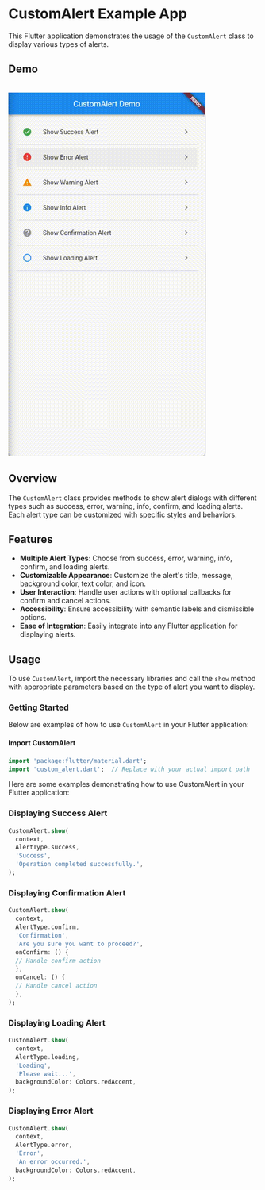 # CustomAlert Example App

This Flutter application demonstrates the usage of the `CustomAlert` class to display various types of alerts.

## Demo
<br>
<img src="https://raw.githubusercontent.com/ganangsw/custom_alert_dialog/main/screenshots/demo.gif?raw=true" alt="CustomAlert Demo">

## Overview

The `CustomAlert` class provides methods to show alert dialogs with different types such as success, error, warning, info, confirm, and loading alerts. Each alert type can be customized with specific styles and behaviors.

## Features

- **Multiple Alert Types**: Choose from success, error, warning, info, confirm, and loading alerts.
- **Customizable Appearance**: Customize the alert's title, message, background color, text color, and icon.
- **User Interaction**: Handle user actions with optional callbacks for confirm and cancel actions.
- **Accessibility**: Ensure accessibility with semantic labels and dismissible options.
- **Ease of Integration**: Easily integrate into any Flutter application for displaying alerts.

## Usage

To use `CustomAlert`, import the necessary libraries and call the `show` method with appropriate parameters based on the type of alert you want to display.

### Getting Started

Below are examples of how to use `CustomAlert` in your Flutter application:

#### Import CustomAlert

```dart
import 'package:flutter/material.dart';
import 'custom_alert.dart';  // Replace with your actual import path
```

Here are some examples demonstrating how to use CustomAlert in your Flutter application:

### Displaying Success Alert

```dart
CustomAlert.show(
  context,
  AlertType.success,
  'Success',
  'Operation completed successfully.',
);
```

### Displaying Confirmation Alert

```dart
CustomAlert.show(
  context,
  AlertType.confirm,
  'Confirmation',
  'Are you sure you want to proceed?',
  onConfirm: () {
  // Handle confirm action
  },
  onCancel: () {
  // Handle cancel action
  },
);
```

### Displaying Loading Alert
```dart
CustomAlert.show(
  context,
  AlertType.loading,
  'Loading',
  'Please wait...',
  backgroundColor: Colors.redAccent,
);
```

### Displaying Error Alert
```dart
CustomAlert.show(
  context,
  AlertType.error,
  'Error',
  'An error occurred.',
  backgroundColor: Colors.redAccent,
);
```
